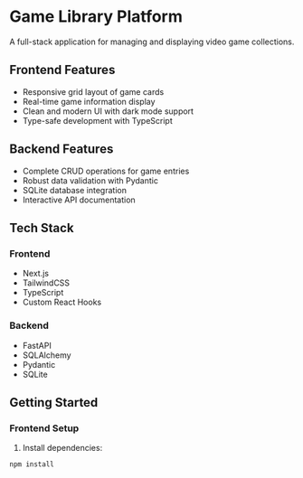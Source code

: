 # Game Library Platform

A full-stack application for managing and displaying video game collections.

## Frontend Features

- Responsive grid layout of game cards
- Real-time game information display
- Clean and modern UI with dark mode support
- Type-safe development with TypeScript

## Backend Features

- Complete CRUD operations for game entries
- Robust data validation with Pydantic
- SQLite database integration
- Interactive API documentation

## Tech Stack

### Frontend
- Next.js
- TailwindCSS
- TypeScript
- Custom React Hooks

### Backend
- FastAPI
- SQLAlchemy
- Pydantic
- SQLite

## Getting Started

### Frontend Setup
1. Install dependencies:
```bash
npm install
